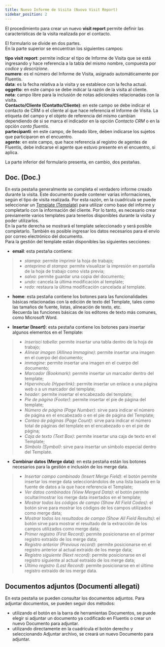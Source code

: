 ```yaml
---
title: Nuevo Informe de Visita (Nuovo Visit Report)
sidebar_position: 2
---
```


El procedimiento para crear un nuevo **visit report** permite definir las características de la visita realizada por el contacto.  

El formulario se divide en dos partes.  
En la parte superior se encuentran los siguientes campos:

**tipo visit report**: permite indicar el tipo de Informe de Visita que se está ingresando y hace referencia a la tabla del mismo nombre, compuesta por *codice* y *descrizione*.  
**numero**: es el número del Informe de Visita, asignado automáticamente por Fluentis.  
**data**: es la fecha relativa a la visita y se establece con la fecha actual.  
**oggetto**: en este campo se debe indicar la razón de la visita al cliente.  
**nota**: campo libre para la inclusión de notas adicionales relacionadas con la visita.  
**Contacto/Cliente (Contatto/Cliente)**: en este campo se debe indicar el contacto de CRM o el cliente al que hace referencia el Informe de Visita. La etiqueta del campo y el objeto de referencia del mismo cambian dependiendo de si se marca el indicador en la opción *Contacto CRM* o en la opción *conto fluentis*.  
**partecipanti**: en este campo, de llenado libre, deben indicarse los sujetos que participaron en el encuentro.  
**agente**: en este campo, que hace referencia al registro de agentes de Fluentis, debe indicarse el agente que estuvo presente en el encuentro, si aplica.

La parte inferior del formulario presenta, en cambio, dos pestañas.

## Doc. (Doc.)

En esta pestaña generalmente se completa el verdadero informe creado durante la visita. Este documento puede contener varias informaciones, según el tipo de visita realizada. Por esta razón, en la cuadrícula se puede seleccionar un [Template (Template)](/docs/crm/budget-marketing-automation/template/template-search) para utilizar como base del informe y completarlo con la información del cliente. Por lo tanto, es necesario crear previamente varios templates para tenerlos disponibles durante la visita y poder utilizarlos.  
En la parte derecha se mostrará el template seleccionado y será posible completarlo. También es posible ingresar los datos necesarios para el envío por correo electrónico del documento.  
Para la gestión del template están disponibles las siguientes secciones:  
- **email**: esta pestaña contiene:  
> - *stampa*: permite imprimir la hoja de trabajo;  
> - *anteprima di stampa*: permite visualizar la impresión en pantalla de la hoja de trabajo como vista previa;  
> - *salva*: permite guardar una copia del documento;  
> - *undo*: cancela la última modificación al template;  
> - *redo*: restaura la última modificación cancelada al template.

- **home**: esta pestaña contiene los botones para las funcionalidades básicas relacionadas con la edición de texto del Template, tales como las tamaños de fuente, listas, alineación de texto, etc.  
Recuerda las funciones básicas de los editores de texto más comunes, como Microsoft Word.

- **Insertar (Insert)**: esta pestaña contiene los botones para insertar algunos elementos en el Template:  
> - *inserisci tabella*: permite insertar una tabla dentro de la hoja de trabajo;  
> - *Alinear imagen (Allinea Immagine)*: permite insertar una imagen en el cuerpo del documento;  
> - *immagine*: permite insertar una imagen en el cuerpo del documento;  
> - *Marcador (Bookmark)*: permite insertar un marcador dentro del template;  
> - *Hipervínculo (Hyperlink)*: permite insertar un enlace a una página web o a un marcador del template;  
> - *header*: permite insertar el encabezado del template;  
> - *Pie de página (Footer)*: permite insertar el pie de página del template;  
> - *Número de página (Page Number)*: sirve para indicar el número de página en el encabezado o en el pie de página del Template;  
> - *Conteo de páginas (Page Count)*: sirve para indicar el número total de páginas del template en el encabezado o en el pie de página;  
> - *Caja de texto (Text Box)*: permite insertar una caja de texto en el Template;  
> - *Símbolo (Symbol)*: sirve para insertar un símbolo especial dentro del Template.

- **Combinar datos (Merge data)**: en esta pestaña están los botones necesarios para la gestión e inclusión de los merge data.  
> - *Insertar campo combinado (Insert Merge Field)*: el botón permite insertar los merge data seleccionándolos de una lista basada en la fuente de datos a la que hace referencia el Template;  
> - *Ver datos combinados (View Merged Data)*: el botón permite ocultar/mostrar los merge data insertados en el template;  
> - *Mostrar todos los códigos de campo (Show All Field Codes)*: el botón sirve para mostrar los códigos de los campos utilizados como merge data;  
> - *Mostrar todos los resultados de campo (Show All Field Results)*: el botón sirve para mostrar el resultado de la extracción de los campos utilizados como merge data;  
> - *Primer registro (First Record)*: permite posicionarse en el primer registro extraído de los merge data;  
> - *Registro anterior (Previous record)*: permite posicionarse en el registro anterior al actual extraído de los merge data;  
> - *Registro siguiente (Next record)*: permite posicionarse en el registro siguiente al actual extraído de los merge data;  
> - *Último registro (Last Record)*: permite posicionarse en el último registro extraído de los merge data.

## Documentos adjuntos (Documenti allegati)

En esta pestaña se pueden consultar los documentos adjuntos. Para adjuntar documentos, se pueden seguir dos métodos:

- utilizando el botón en la barra de herramientas Documentos, se puede elegir si adjuntar un documento ya codificado en Fluentis o crear un nuevo Documento para adjuntar.  
- utilizando directamente en la cuadrícula el botón derecho y seleccionando Adjuntar archivo, se creará un nuevo Documento para adjuntar.